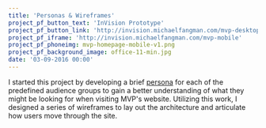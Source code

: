 ```yaml
---
title: 'Personas & Wireframes'
project_pf_button_text: 'InVision Prototype'
project_pf_button_link: 'http://invision.michaelfangman.com/mvp-desktop'
project_pf_iframe: 'http://invision.michaelfangman.com/mvp-mobile'
project_pf_phoneimg: mvp-homepage-mobile-v1.png
project_pf_background_image: office-11-min.jpg
date: '03-09-2016 00:00'
---
```


I started this project by developing a brief <a href="mvp/mvp-personas.pdf" target="_blank">persona</a> for each of the predefined audience groups to gain a better understanding of what they might be looking for when visiting MVP's website. Utilizing this work, I designed a series of wireframes to lay out the architecture and articulate how users move through the site.